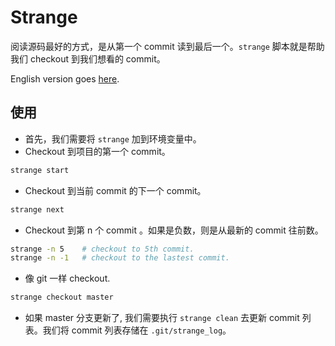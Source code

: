 # Strange
阅读源码最好的方式，是从第一个 commit 读到最后一个。`strange` 脚本就是帮助我们 checkout 到我们想看的 commit。

English version goes [here](README.md).

## 使用
- 首先，我们需要将 `strange` 加到环境变量中。
- Checkout 到项目的第一个 commit。
```bash
strange start 
```

- Checkout 到当前 commit 的下一个 commit。
```bash
strange next
```

- Checkout 到第 n 个 commit 。如果是负数，则是从最新的 commit 往前数。
```bash
strange -n 5    # checkout to 5th commit.
strange -n -1   # checkout to the lastest commit. 
```

- 像 git 一样 checkout.
```bash
strange checkout master
```

- 如果 master 分支更新了, 我们需要执行 `strange clean` 去更新 commit 列表。我们将 commit 列表存储在 `.git/strange_log`。
